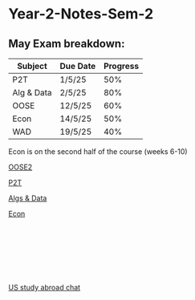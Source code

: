 # Year-2-Notes-Sem-2

<!-- countdown start -->
<!-- countdown end -->

## May Exam breakdown:
| Subject       | Due Date  | Progress |
|---------------|-----------|----------|
| P2T           | 1/5/25    | 50%      |
| Alg & Data    | 2/5/25    | 80%      |
| OOSE          | 12/5/25   | 60%      |
| Econ          | 14/5/25   | 50%      |
| WAD           | 19/5/25   | 40%      |


Econ is on the second half of the course (weeks 6-10)

[OOSE2](https://github.com/Khair9/Year-2-CompSci-Notes/blob/main/OOSE2/oose.md)

[P2T](https://github.com/Khair9/Year-2-CompSci-Notes/blob/main/P2T/P2T.md)

[Algs & Data](https://github.com/Khair9/Year-2-CompSci-Notes/blob/main/AlgsData/AlgsData.md)

[Econ](https://github.com/Khair9/Year-2-CompSci-Notes/blob/main/Econ/econ.md)












<Br>
<Br>
<Br>
<Br>
<Br>
<Br>

[US study abroad chat](https://moodle.gla.ac.uk/mod/forum/view.php?id=5101435)
